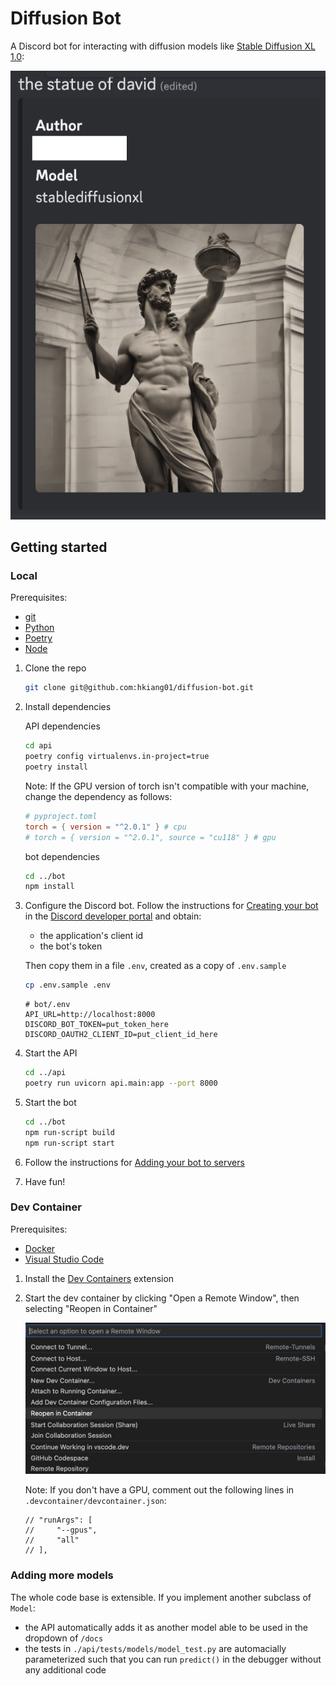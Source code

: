 # Diffusion Bot

A Discord bot for interacting with diffusion models like [Stable Diffusion XL 1.0]:

![the statue of david](docs/images/statue_of_david.png)


## Getting started

### Local

Prerequisites:
- [git](https://git-scm.com/)
- [Python](https://docs.python.org/3/)
- [Poetry](https://python-poetry.org/docs/)
- [Node](https://nodejs.org/en)


1. Clone the repo

    ```zsh
    git clone git@github.com:hkiang01/diffusion-bot.git
    ```

1. Install dependencies
   
   API dependencies

    ```zsh
    cd api
    poetry config virtualenvs.in-project=true
    poetry install
    ```
    
    Note: If the GPU version of torch isn't compatible with your machine, change the dependency as follows:

    ```toml
    # pyproject.toml
    torch = { version = "^2.0.1" } # cpu
    # torch = { version = "^2.0.1", source = "cu118" } # gpu
    ```

    bot dependencies

    ```zsh
    cd ../bot
    npm install
    ```

1. Configure the Discord bot. Follow the instructions for [Creating your bot](https://discordjs.guide/preparations/setting-up-a-bot-application.html#creating-your-bot) in the [Discord developer portal](https://discord.com/developers/applications) and obtain:

   - the application's client id
   - the bot's token

    Then copy them in a file `.env`, created as a copy of `.env.sample`

    ```zsh
    cp .env.sample .env
    ```

    ```env
    # bot/.env
    API_URL=http://localhost:8000
    DISCORD_BOT_TOKEN=put_token_here
    DISCORD_OAUTH2_CLIENT_ID=put_client_id_here
    ```

1. Start the API

    ```zsh
    cd ../api
    poetry run uvicorn api.main:app --port 8000
    ```

1. Start the bot

    ```zsh
    cd ../bot
    npm run-script build
    npm run-script start
    ```

1. Follow the instructions for [Adding your bot to servers](https://discordjs.guide/preparations/adding-your-bot-to-servers.html)

1. Have fun!

### Dev Container

Prerequisites:
- [Docker](https://www.docker.com/)
- [Visual Studio Code](https://code.visualstudio.com/)


1. Install the [Dev Containers](https://marketplace.visualstudio.com/items?itemName=ms-vscode-remote.remote-containers) extension

1. Start the dev container by clicking "Open a Remote Window", then selecting "Reopen in Container"

    ![](docs/images/reopen_in_container.png)

    Note: If you don't have a GPU, comment out the following lines in `.devcontainer/devcontainer.json`:

    ```
    // "runArgs": [
    //     "--gpus",
    //     "all"
    // ],
    ```



### Adding more models

The whole code base is extensible. If you implement another subclass of `Model`:
- the API automatically adds it as another model able to be used in the dropdown of `/docs`
- the tests in `./api/tests/models/model_test.py` are automacially parameterized such that you can run `predict()` in the debugger without any additional code

[Stable Diffusion XL 1.0]: https://huggingface.co/stabilityai/stable-diffusion-xl-base-1.0/blob/ffd13a1d2ed00b2bbcf5d78c2a347313a3b556c8/README.md#sd-xl-10-base-model-card
[Install the NVIDIA Container Toolkit]: https://github.com/devcontainers/features/tree/f90cb26c7f15659f3e2be8061295997df2bb76cc/src/nvidia-cuda#install-the-nvidia-container-toolkit
[CUDA on Windows Subsystem for Linux (WSL)]: https://docs.nvidia.com/cuda/wsl-user-guide/index.html
